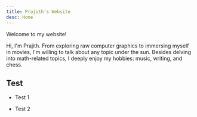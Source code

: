 ```yaml
---
title: Prajith's Website
desc: Home
---
```


Welcome to my website!

Hi, I'm Prajith. From exploring raw computer graphics to immersing myself in movies, I'm willing to talk about any topic under the sun. Besides delving into math-related topics, I deeply enjoy my hobbies: music, writing, and chess.

## Test

- Test 1

- Test 2